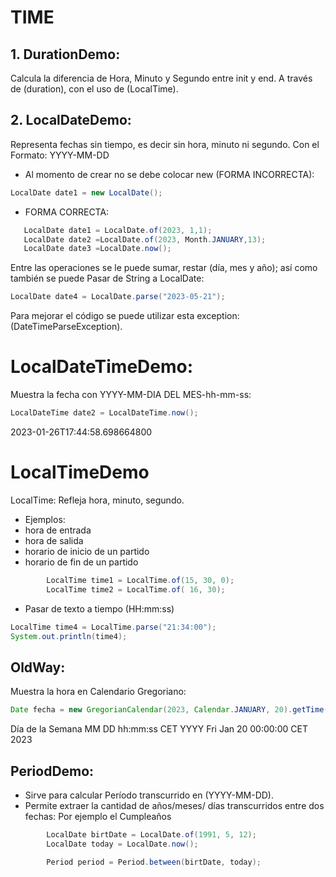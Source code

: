 # TIME

## 1. DurationDemo: 
Calcula la diferencia de Hora, Minuto y Segundo entre init y end. 
A través de (duration), con el uso de (LocalTime).

## 2. LocalDateDemo:
Representa fechas sin tiempo, es decir sin hora, minuto ni segundo.
Con el Formato: YYYY-MM-DD

 * Al momento de crear no se debe colocar new (FORMA INCORRECTA):
```java
LocalDate date1 = new LocalDate();
```
 * FORMA CORRECTA:
```java
   LocalDate date1 = LocalDate.of(2023, 1,1);
   LocalDate date2 =LocalDate.of(2023, Month.JANUARY,13);
   LocalDate date3 =LocalDate.now();
```
Entre las operaciones se le puede sumar, restar (día, mes y año); así como también
se puede Pasar de String a LocalDate:
```java
LocalDate date4 = LocalDate.parse("2023-05-21");
```

Para mejorar el código se puede utilizar esta exception: (DateTimeParseException).

# LocalDateTimeDemo:
Muestra la fecha con YYYY-MM-DIA DEL MES-hh-mm-ss:
```java
LocalDateTime date2 = LocalDateTime.now();
```
2023-01-26T17:44:58.698664800

# LocalTimeDemo
LocalTime: Refleja hora, minuto, segundo.
* Ejemplos:
* hora de entrada
* hora de salida
* horario de inicio de un partido
* horario de fin de un partido

```java
        LocalTime time1 = LocalTime.of(15, 30, 0);
        LocalTime time2 = LocalTime.of( 16, 30);
```

*  Pasar de texto a tiempo (HH:mm:ss)
```java
LocalTime time4 = LocalTime.parse("21:34:00");
System.out.println(time4);
```

## OldWay:
Muestra la hora en Calendario Gregoriano:
```java
Date fecha = new GregorianCalendar(2023, Calendar.JANUARY, 20).getTime();
```
Día de la Semana MM DD hh:mm:ss CET YYYY
Fri Jan 20 00:00:00 CET 2023

## PeriodDemo:
* Sirve para calcular Período transcurrido en (YYYY-MM-DD).
* Permite extraer la cantidad de años/meses/ días transcurridos entre dos fechas: Por ejemplo el Cumpleaños
```java
        LocalDate birtDate = LocalDate.of(1991, 5, 12);
        LocalDate today = LocalDate.now();

        Period period = Period.between(birtDate, today);
```